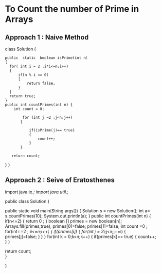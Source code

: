 # To Count the number of Prime in Arrays

## Approach 1 : Naive Method


class Solution {

    public  static  boolean isPrime(int n)
    {
      for( int i = 2 ;i*i<=n;i++)
      {
          if(n % i == 0)
          {
              return false;
          }
      }
      return true;
    }
    public int countPrimes(int n) {
        int count = 0;
        
            for (int j =2 ;j<n;j++)
           {
               
               if(isPrime(j)== true)
               {
                   count++;
               } 
           }
       
       return count;
}
}

## Approach 2 : Seive of Eratosthenes

import java.io.*;
import java.util.*;

public class Solution {

   public static void main(String args[])
{
    Solution s = new Solution();
   int a= s.countPrimes(10);
   System.out.println(a);
}
     public int countPrimes(int n) {
        if(n<=2)
        {
            return 0 ;
        }
        boolean [] primes = new boolean[n];
        Arrays.fill(primes,true);
        primes[0]=false;
        primes[1]=false;
        int count =0 ;
        for(int i =2 ; i*i<=n;i++)
        {
            if(primes[i])
            {
           for(int j = 2*i;j<n;j+=i)
                {
                    primes[j]=false;
                }
            } 
        }
        for(int k = 0;k<n;k++)
        {
            if(primes[k]== true)
            {
                count++;
            }
        }
        
   return count;     
}

 

}
